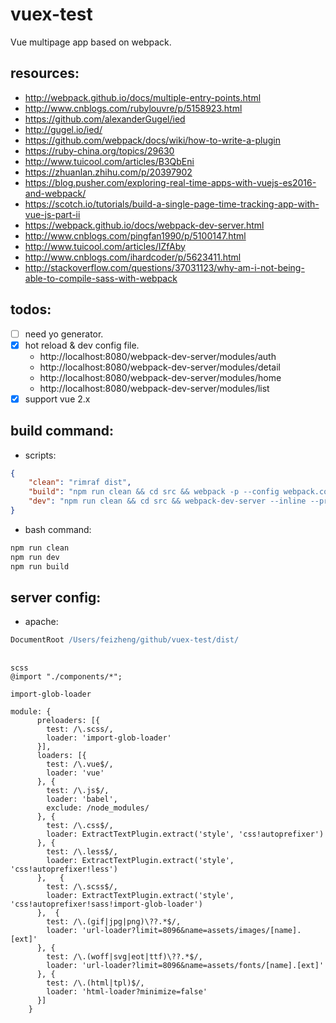 # vuex-test
Vue multipage app based on webpack.


## resources:
+ http://webpack.github.io/docs/multiple-entry-points.html
+ http://www.cnblogs.com/rubylouvre/p/5158923.html
+ https://github.com/alexanderGugel/ied
+ http://gugel.io/ied/
+ https://github.com/webpack/docs/wiki/how-to-write-a-plugin
+ https://ruby-china.org/topics/29630
+ http://www.tuicool.com/articles/B3QbEni
+ https://zhuanlan.zhihu.com/p/20397902
+ https://blog.pusher.com/exploring-real-time-apps-with-vuejs-es2016-and-webpack/
+ https://scotch.io/tutorials/build-a-single-page-time-tracking-app-with-vue-js-part-ii
+ https://webpack.github.io/docs/webpack-dev-server.html
+ http://www.cnblogs.com/pingfan1990/p/5100147.html
+ http://www.tuicool.com/articles/IZfAby
+ http://www.cnblogs.com/ihardcoder/p/5623411.html
+ http://stackoverflow.com/questions/37031123/why-am-i-not-being-able-to-compile-sass-with-webpack


## todos:
- [ ] need yo generator.
- [x] hot reload & dev config file.
  + http://localhost:8080/webpack-dev-server/modules/auth
  + http://localhost:8080/webpack-dev-server/modules/detail
  + http://localhost:8080/webpack-dev-server/modules/home
  + http://localhost:8080/webpack-dev-server/modules/list
- [x] support vue 2.x

## build command:
  - scripts:
  ```json
  {
      "clean": "rimraf dist",
      "build": "npm run clean && cd src && webpack -p --config webpack.config.product.js",
      "dev": "npm run clean && cd src && webpack-dev-server --inline --progress --colors --port 8090 --config webpack.config.development.js"
  }
  ```

  - bash command:
  ```bash
  npm run clean
  npm run dev
  npm run build
  ```


## server config:
+ apache:
```apache
DocumentRoot /Users/feizheng/github/vuex-test/dist/
```

##
```
scss
@import "./components/*";

import-glob-loader

module: {
      preloaders: [{
        test: /\.scss/,
        loader: 'import-glob-loader'
      }],
      loaders: [{
        test: /\.vue$/,
        loader: 'vue'
      }, {
        test: /\.js$/,
        loader: 'babel',
        exclude: /node_modules/
      }, {
        test: /\.css$/,
        loader: ExtractTextPlugin.extract('style', 'css!autoprefixer')
      }, {
        test: /\.less$/,
        loader: ExtractTextPlugin.extract('style', 'css!autoprefixer!less')
      },   {
        test: /\.scss$/,
        loader: ExtractTextPlugin.extract('style', 'css!autoprefixer!sass!import-glob-loader')
      },  {
        test: /\.(gif|jpg|png)\??.*$/,
        loader: 'url-loader?limit=8096&name=assets/images/[name].[ext]'
      }, {
        test: /\.(woff|svg|eot|ttf)\??.*$/,
        loader: 'url-loader?limit=8096&name=assets/fonts/[name].[ext]'
      }, {
        test: /\.(html|tpl)$/,
        loader: 'html-loader?minimize=false'
      }]
    }
```
